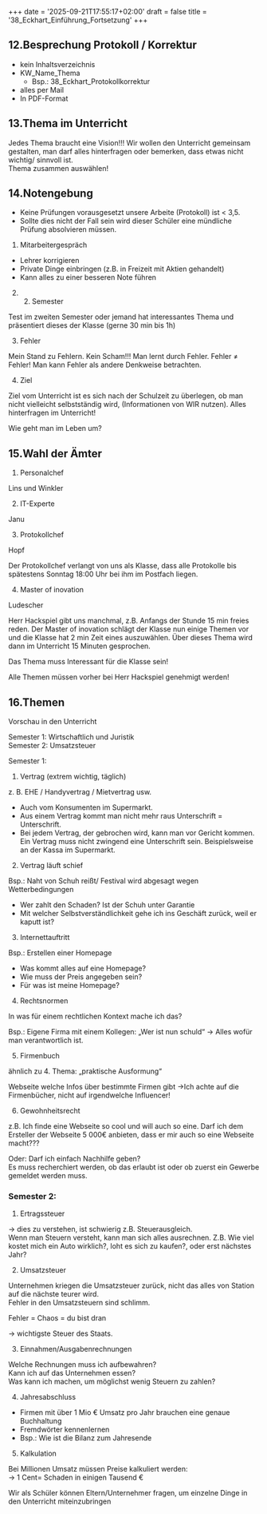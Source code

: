 +++
date = '2025-09-21T17:55:17+02:00'
draft = false
title = '38_Eckhart_Einführung_Fortsetzung'
+++

## 12.Besprechung Protokoll / Korrektur

- kein Inhaltsverzeichnis
- KW_Name_Thema
  - Bsp.: 38_Eckhart_Protokollkorrektur
- alles per Mail
- In PDF-Format

## 13.Thema im Unterricht

Jedes Thema braucht eine Vision!!! Wir wollen den Unterricht gemeinsam gestalten, man darf alles hinterfragen oder bemerken, dass etwas nicht wichtig/ sinnvoll ist.  
Thema zusammen auswählen!

## 14.Notengebung

- Keine Prüfungen vorausgesetzt unsere Arbeite (Protokoll) ist < 3,5.
- Sollte dies nicht der Fall sein wird dieser Schüler eine mündliche Prüfung absolvieren müssen.

1. Mitarbeitergespräch

- Lehrer korrigieren
- Private Dinge einbringen (z.B. in Freizeit mit Aktien gehandelt)
- Kann alles zu einer besseren Note führen

2. 2. Semester

Test im zweiten Semester oder jemand hat interessantes Thema und präsentiert dieses der Klasse (gerne 30 min bis 1h)

3. Fehler

Mein Stand zu Fehlern. Kein Scham!!! Man lernt durch Fehler. Fehler ≠ Fehler! Man kann Fehler als andere Denkweise betrachten.

4. Ziel

Ziel vom Unterricht ist es sich nach der Schulzeit zu überlegen, ob man nicht vielleicht selbstständig wird, (Informationen von WIR nutzen). Alles hinterfragen im Unterricht!

Wie geht man im Leben um?

## 15.Wahl der Ämter

1. Personalchef

Lins und Winkler

2. IT-Experte

Janu

3. Protokollchef

Hopf

Der Protokollchef verlangt von uns als Klasse, dass alle Protokolle bis spätestens Sonntag 18:00 Uhr bei ihm im Postfach liegen.

4. Master of inovation

Ludescher

Herr Hackspiel gibt uns manchmal, z.B. Anfangs der Stunde 15 min freies reden. Der Master of inovation schlägt der Klasse nun einige Themen vor und die Klasse hat 2 min Zeit eines auszuwählen. Über dieses Thema wird dann im Unterricht 15 Minuten gesprochen.

Das Thema muss Interessant für die Klasse sein!

Alle Themen müssen vorher bei Herr Hackspiel genehmigt werden!

## 16.Themen

Vorschau in den Unterricht

Semester 1: Wirtschaftlich und Juristik  
Semester 2: Umsatzsteuer

Semester 1:

1. Vertrag (extrem wichtig, täglich)

z. B. EHE / Handyvertrag / Mietvertrag usw.

- Auch vom Konsumenten im Supermarkt.
- Aus einem Vertrag kommt man nicht mehr raus Unterschrift = Unterschrift.
- Bei jedem Vertrag, der gebrochen wird, kann man vor Gericht kommen.  
    Ein Vertrag muss nicht zwingend eine Unterschrift sein. Beispielsweise an der Kassa im Supermarkt.

2. Vertrag läuft schief

Bsp.: Naht von Schuh reißt/ Festival wird abgesagt wegen Wetterbedingungen

- Wer zahlt den Schaden? Ist der Schuh unter Garantie
- Mit welcher Selbstverständlichkeit gehe ich ins Geschäft zurück, weil er kaputt ist?

3. Internettauftritt

Bsp.: Erstellen einer Homepage

- Was kommt alles auf eine Homepage?
- Wie muss der Preis angegeben sein?
- Für was ist meine Homepage?

4. Rechtsnormen

In was für einem rechtlichen Kontext mache ich das?

Bsp.: Eigene Firma mit einem Kollegen: „Wer ist nun schuld“ → Alles wofür man verantwortlich ist.

5. Firmenbuch

ähnlich zu 4. Thema: „praktische Ausformung“

Webseite welche Infos über bestimmte Firmen gibt →Ich achte auf die Firmenbücher, nicht auf irgendwelche Influencer!

6. Gewohnheitsrecht

z.B. Ich finde eine Webseite so cool und will auch so eine. Darf ich dem Ersteller der Webseite 5 000€ anbieten, dass er mir auch so eine Webseite macht???

Oder: Darf ich einfach Nachhilfe geben?  
Es muss recherchiert werden, ob das erlaubt ist oder ob zuerst ein Gewerbe gemeldet werden muss.

### Semester 2:

1. Ertragssteuer

→ dies zu verstehen, ist schwierig z.B. Steuerausgleich.  
Wenn man Steuern versteht, kann man sich alles ausrechnen. Z.B. Wie viel kostet mich ein Auto wirklich?, loht es sich zu kaufen?, oder erst nächstes Jahr?

2. Umsatzsteuer

Unternehmen kriegen die Umsatzsteuer zurück, nicht das alles von Station auf die nächste teurer wird.  
Fehler in den Umsatzsteuern sind schlimm.

Fehler = Chaos = du bist dran

→ wichtigste Steuer des Staats.

3. Einnahmen/Ausgabenrechnungen

Welche Rechnungen muss ich aufbewahren?  
Kann ich auf das Unternehmen essen?  
Was kann ich machen, um möglichst wenig Steuern zu zahlen?

4. Jahresabschluss

- Firmen mit über 1 Mio € Umsatz pro Jahr brauchen eine genaue Buchhaltung
- Fremdwörter kennenlernen
- Bsp.: Wie ist die Bilanz zum Jahresende

5. Kalkulation

Bei Millionen Umsatz müssen Preise kalkuliert werden:  
→ 1 Cent= Schaden in einigen Tausend €

Wir als Schüler können Eltern/Unternehmer fragen, um einzelne Dinge in den Unterricht miteinzubringen
